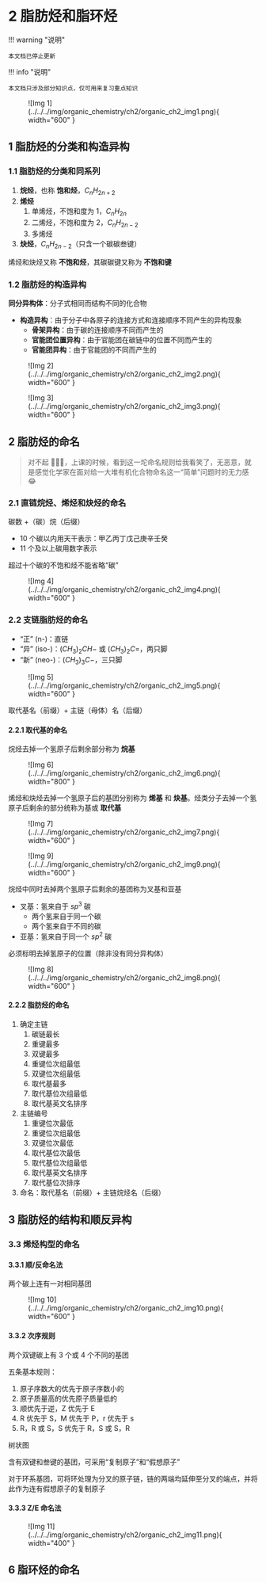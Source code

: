 # 2 脂肪烃和脂环烃

!!! warning "说明"

    本文档已停止更新

!!! info "说明"

    本文档只涉及部分知识点，仅可用来复习重点知识

<figure markdown="span">
  ![Img 1](../../../img/organic_chemistry/ch2/organic_ch2_img1.png){ width="600" }
</figure>

## 1 脂肪烃的分类和构造异构

### 1.1 脂肪烃的分类和同系列

1. **烷烃**，也称 **饱和烃**，$C_nH_{2n+2}$
2. **烯烃**
      1. 单烯烃，不饱和度为 1，$C_nH_{2n}$
      2. 二烯烃，不饱和度为 2，$C_nH_{2n-2}$
      3. 多烯烃
3. **炔烃**，$C_nH_{2n-2}$（只含一个碳碳叁键）

烯烃和炔烃又称 **不饱和烃**，其碳碳键又称为 **不饱和键**

### 1.2 脂肪烃的构造异构

**同分异构体**：分子式相同而结构不同的化合物

- **构造异构**：由于分子中各原子的连接方式和连接顺序不同产生的异构现象
    - **骨架异构**：由于碳的连接顺序不同而产生的
    - **官能团位置异构**：由于官能团在碳链中的位置不同而产生的
    - **官能团异构**：由于官能团的不同而产生的

<figure markdown="span">
  ![Img 2](../../../img/organic_chemistry/ch2/organic_ch2_img2.png){ width="600" }
</figure>

<figure markdown="span">
  ![Img 3](../../../img/organic_chemistry/ch2/organic_ch2_img3.png){ width="600" }
</figure>

## 2 脂肪烃的命名

> 对不起 🙇🏻‍♂️，上课的时候，看到这一坨命名规则给我看笑了，无恶意，就是感觉化学家在面对给一大堆有机化合物命名这一“简单”问题时的无力感 😂

### 2.1 直链烷烃、烯烃和炔烃的命名

碳数 +（碳）烷（后缀）

- 10 个碳以内用天干表示：甲乙丙丁戊己庚辛壬癸
- 11 个及以上碳用数字表示

超过十个碳的不饱和烃不能省略“碳”

<figure markdown="span">
  ![Img 4](../../../img/organic_chemistry/ch2/organic_ch2_img4.png){ width="600" }
</figure>

### 2.2 支链脂肪烃的命名

- “正” (n-)：直链
- “异” (iso-)：$(CH_3)_2CH -$ 或 $(CH_3)_2C =$，两只脚
- “新” (neo-)：$(CH_3)_3C -$，三只脚

<figure markdown="span">
  ![Img 5](../../../img/organic_chemistry/ch2/organic_ch2_img5.png){ width="600" }
</figure>

取代基名（前缀）+ 主链（母体）名（后缀）

#### 2.2.1 取代基的命名

烷烃去掉一个氢原子后剩余部分称为 **烷基**

<figure markdown="span">
  ![Img 6](../../../img/organic_chemistry/ch2/organic_ch2_img6.png){ width="800" }
</figure>

烯烃和炔烃去掉一个氢原子后的基团分别称为 **烯基** 和 **炔基**。烃类分子去掉一个氢原子后剩余的部分统称为基或 **取代基**

<figure markdown="span">
  ![Img 7](../../../img/organic_chemistry/ch2/organic_ch2_img7.png){ width="600" }
</figure>

<figure markdown="span">
  ![Img 9](../../../img/organic_chemistry/ch2/organic_ch2_img9.png){ width="600" }
</figure>

烷烃中同时去掉两个氢原子后剩余的基团称为叉基和亚基

- 叉基：氢来自于 $sp^3$ 碳
    - 两个氢来自于同一个碳
    - 两个氢来自于不同的碳
- 亚基：氢来自于同一个 $sp^2$ 碳

必须标明去掉氢原子的位置（除非没有同分异构体）

<figure markdown="span">
  ![Img 8](../../../img/organic_chemistry/ch2/organic_ch2_img8.png){ width="600" }
</figure>

#### 2.2.2 脂肪烃的命名

1. 确定主链
      1. 碳链最长
      2. 重键最多
      3. 双键最多
      4. 重键位次组最低
      5. 双键位次组最低
      6. 取代基最多
      7. 取代基位次组最低
      8. 取代基英文名排序
2. 主链编号
      1. 重键位次最低
      2. 重键位次组最低
      3. 双键位次最低
      4. 取代基位次最低
      5. 取代基位次组最低
      6. 取代基英文名排序
      7. 取代基位次排序
3. 命名：取代基名（前缀）+ 主链烷烃名（后缀）

## 3 脂肪烃的结构和顺反异构

### 3.3 烯烃构型的命名

#### 3.3.1 顺/反命名法

两个碳上连有一对相同基团

<figure markdown="span">
  ![Img 10](../../../img/organic_chemistry/ch2/organic_ch2_img10.png){ width="600" }
</figure>

#### 3.3.2 次序规则

两个双键碳上有 3 个或 4 个不同的基团

五条基本规则：

1. 原子序数大的优先于原子序数小的
2. 原子质量高的优先原子质量低的
3. 顺优先于逆，Z 优先于 E
4. R 优先于 S，M 优先于 P，r 优先于 s
5. R，R 或 S，S 优先于 R，S 或 S，R

树状图

含有双键和叁键的基团，可采用“复制原子”和“假想原子”

对于环系基团，可将环处理为分叉的原子链，链的两端均延伸至分叉的端点，并将此作为连有假想原子的复制原子

#### 3.3.3 Z/E 命名法

<figure markdown="span">
  ![Img 11](../../../img/organic_chemistry/ch2/organic_ch2_img11.png){ width="400" }
</figure>

## 6 脂环烃的命名

